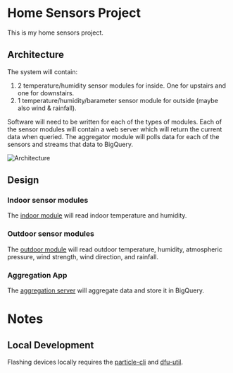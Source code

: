 # Home Sensors Project

This is my home sensors project.

## Architecture

The system will contain:

1. 2 temperature/humidity sensor modules for inside. One for upstairs and one for downstairs.
1. 1 temperature/humidity/barameter sensor module for outside (maybe also wind & rainfall).

Software will need to be written for each of the types of modules. Each of the
sensor modules will contain a web server which will return the current data
when queried. The aggregator module will polls data for each of the sensors and
streams that data to BigQuery.

![Architecture](https://docs.google.com/drawings/d/1QY_T4k4DTx9b4ChLrcK1LF7cy9I0blKa10raLj2bux0/pub?w=960&amp;h=720)

## Design

### Indoor sensor modules

The [indoor module](indoor_mod/) will read indoor temperature and humidity.

### Outdoor sensor modules

The [outdoor module](outdoor_mod/) will read outdoor temperature, humidity, atmospheric pressure, wind strength, wind direction, and rainfall.

### Aggregation App

The [aggregation server](aggre_mod/) will aggregate data and store it in BigQuery.

# Notes

## Local Development

Flashing devices locally requires the
[particle-cli](https://github.com/spark/particle-cli) and
[dfu-util](http://dfu-util.sourceforge.net/).
